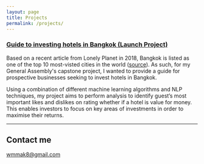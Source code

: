 ```yaml
---
layout: page
title: Projects
permalink: /projects/
---
```


### [Guide to investing hotels in Bangkok (Launch Project)](https://github.com/wmmak12/capstone_project) 
Based on a recent article from Lonely Planet in 2018, Bangkok is listed as one of the top 10 most-visted cities in the world ([source](https://www.lonelyplanet.com/news/2018/09/25/most-visited-cities-travel/)). As such, for my General Assembly's capstone project, I wanted to provide a guide for prospective businesses seeking to invest hotels in Bangkok. 

Using a combination of different machine learning algorithms and NLP techniques, my project aims to perform analysis to identify guest’s most important likes and dislikes on rating whether if a hotel is value for money. This enables investors to focus on key areas of investments in order to maximise their returns. 


***


## Contact me

[wmmak8@gmail.com](mailto:wmmak8@gmail.com)
